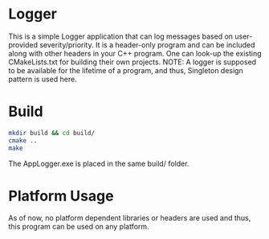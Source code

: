 # Logger

This is a simple Logger application that can log messages based on user-provided severity/priority.
It is a header-only program and can be included along with other headers in your C++ program. 
One can look-up the existing CMakeLists.txt for building their own projects.
NOTE: A logger is supposed to be available for the lifetime of a program, and thus, Singleton design pattern is used here.

# Build
```bash
mkdir build && cd build/
cmake ..
make
```
The AppLogger.exe is placed in the same build/ folder.

# Platform Usage
As of now, no platform dependent libraries or headers are used and thus, this program can be used on any platform.
